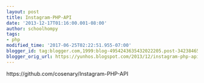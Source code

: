 ```yaml
---
layout: post
title: Instagram-PHP-API
date: '2013-12-17T01:16:00.001-08:00'
author: schoolhompy
tags:
- php
modified_time: '2017-06-25T02:22:51.955-07:00'
blogger_id: tag:blogger.com,1999:blog-4954243635432022205.post-3423846584159092961
blogger_orig_url: https://yunhos.blogspot.com/2013/12/instagram-php-api_17.html
---
```


<p>https://github.com/cosenary/Instagram-PHP-API</p>